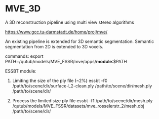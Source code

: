 # MVE_3D
A 3D reconstruction pipeline using multi view stereo algorithms

https://www.gcc.tu-darmstadt.de/home/proj/mve/

An existing pipeline is extended for 3D semantic segmentation. Semantic segmentation from 2D is extended to 3D voxels.

commands:
export PATH=/qutub/models/MVE_FSSR/mve/apps/__module__:$PATH


ESSBT module:

1.  Limiting the size of the ply file (~2%)
essbt -f0 /path/to/scene/dir/surface-L2-clean.ply /path/to/scene/dir/mesh.ply /path/to/scene/dir/

2. Process the limited size ply file
essbt -f1 /path/to/scene/dir/mesh.ply /qutub/models/MVE_FSSR/datasets/mve_rosselerstr_2/mesh.obj /path/to/scene/dir/

